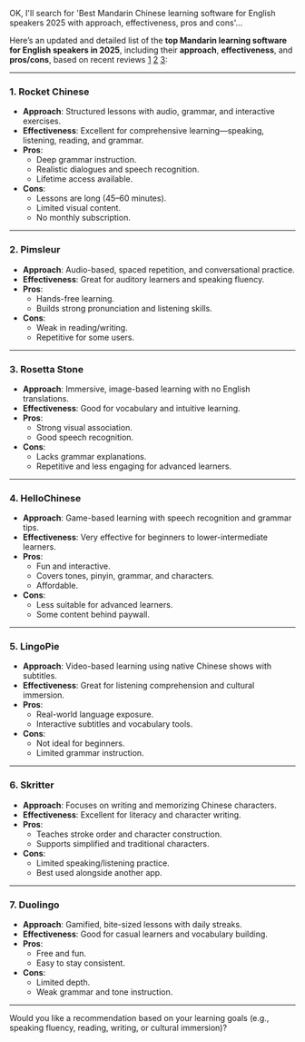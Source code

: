 OK, I'll search for 'Best Mandarin Chinese learning software for English speakers 2025 with approach, effectiveness, pros and cons'...

Here’s an updated and detailed list of the **top Mandarin learning software for English speakers in 2025**, including their **approach**, **effectiveness**, and **pros/cons**, based on recent reviews [1](https://testprepinsight.com/best/best-apps-to-learn-mandarin-chinese/) [2](https://www.mezzoguild.com/learn/chinese/resources/chinese-apps/) [3](https://bing.com/search?q=Best+Mandarin+Chinese+learning+software+for+English+speakers+2025+with+approach%2c+effectiveness%2c+pros+and+cons):

---

### **1. Rocket Chinese**
- **Approach**: Structured lessons with audio, grammar, and interactive exercises.
- **Effectiveness**: Excellent for comprehensive learning—speaking, listening, reading, and grammar.
- **Pros**:
  - Deep grammar instruction.
  - Realistic dialogues and speech recognition.
  - Lifetime access available.
- **Cons**:
  - Lessons are long (45–60 minutes).
  - Limited visual content.
  - No monthly subscription.

---

### **2. Pimsleur**
- **Approach**: Audio-based, spaced repetition, and conversational practice.
- **Effectiveness**: Great for auditory learners and speaking fluency.
- **Pros**:
  - Hands-free learning.
  - Builds strong pronunciation and listening skills.
- **Cons**:
  - Weak in reading/writing.
  - Repetitive for some users.

---

### **3. Rosetta Stone**
- **Approach**: Immersive, image-based learning with no English translations.
- **Effectiveness**: Good for vocabulary and intuitive learning.
- **Pros**:
  - Strong visual association.
  - Good speech recognition.
- **Cons**:
  - Lacks grammar explanations.
  - Repetitive and less engaging for advanced learners.

---

### **4. HelloChinese**
- **Approach**: Game-based learning with speech recognition and grammar tips.
- **Effectiveness**: Very effective for beginners to lower-intermediate learners.
- **Pros**:
  - Fun and interactive.
  - Covers tones, pinyin, grammar, and characters.
  - Affordable.
- **Cons**:
  - Less suitable for advanced learners.
  - Some content behind paywall.

---

### **5. LingoPie**
- **Approach**: Video-based learning using native Chinese shows with subtitles.
- **Effectiveness**: Great for listening comprehension and cultural immersion.
- **Pros**:
  - Real-world language exposure.
  - Interactive subtitles and vocabulary tools.
- **Cons**:
  - Not ideal for beginners.
  - Limited grammar instruction.

---

### **6. Skritter**
- **Approach**: Focuses on writing and memorizing Chinese characters.
- **Effectiveness**: Excellent for literacy and character writing.
- **Pros**:
  - Teaches stroke order and character construction.
  - Supports simplified and traditional characters.
- **Cons**:
  - Limited speaking/listening practice.
  - Best used alongside another app.

---

### **7. Duolingo**
- **Approach**: Gamified, bite-sized lessons with daily streaks.
- **Effectiveness**: Good for casual learners and vocabulary building.
- **Pros**:
  - Free and fun.
  - Easy to stay consistent.
- **Cons**:
  - Limited depth.
  - Weak grammar and tone instruction.

---

Would you like a recommendation based on your learning goals (e.g., speaking fluency, reading, writing, or cultural immersion)?